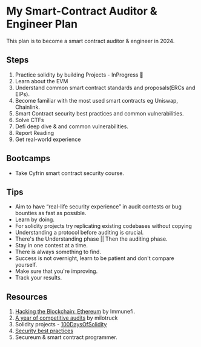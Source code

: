 # My Smart-Contract Auditor & Engineer Plan
This plan is to become a smart contract auditor & engineer in 2024.

## Steps
1. Practice solidity by building Projects - InProgress 🎯
2. Learn about the EVM
3. Understand common smart contract standards and proposals(ERCs and EIPs).
4. Become familiar with the most used smart contracts eg Uniswap, Chainlink.
5. Smart Contract security best practices and common vulnerabilities.
6. Solve CTFs
7. Defi deep dive & and common vulnerabilities.
8. Report Reading
9. Get real-world experience

## Bootcamps
* Take Cyfrin smart contract security course.
   

## Tips
* Aim to have “real-life security experience” in audit contests or bug bounties as fast as possible.
* Learn by doing.
* For solidity projects try replicating existing codebases without copying
* Understanding a protocol before auditing is crucial.
* There's the Understanding phase || Then the auditing phase.
* Stay in one contest at a time.
* There is always something to find.
* Success is not overnight, learn to be patient and don't compare yourself.
* Make sure that you're improving.
* Track your results.

## Resources
1. [Hacking the Blockchain: Ethereum](https://medium.com/immunefi/hacking-the-blockchain-an-ultimate-guide-4f34b33c6e8b) by Immunefi.
2. [A year of competitive audits](https://milotruck.github.io//blog/A-year-of-Competitive-Audits/#2022-the-beginning) by milotruck
3. Solidity projects - [100DaysOfSolidity](https://medium.com/@solidity101/100daysofsolidity-building-an-ethereum-wallet-the-secure-path-to-ether-storage-9af36e071032)
4. [Security best practices](https://consensys.github.io/smart-contract-best-practices/?source=post_page-----4f34b33c6e8b--------------------------------)
5. Secureum & smart contract programmer.
